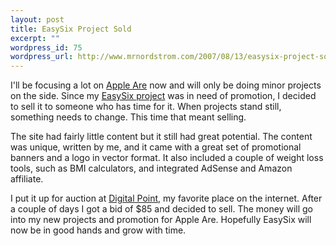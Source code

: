 ```yaml
--- 
layout: post
title: EasySix Project Sold
excerpt: ""
wordpress_id: 75
wordpress_url: http://www.mrnordstrom.com/2007/08/13/easysix-project-sold/
---
```

I'll be focusing a lot on <a href="http://www.appleare.com" target="_blank">Apple Are</a> now and will only be doing minor projects on the side. Since my <a href="http://www.esfront.com" target="_blank">EasySix project</a> was in need of promotion, I decided to sell it to someone who has time for it. When projects stand still, something needs to change. This time that meant selling.

The site had fairly little content but it still had great potential. The content was unique, written by me, and it came with a great set of promotional banners and a logo in vector format. It also included a couple of weight loss tools, such as BMI calculators, and integrated AdSense and Amazon affiliate.

I put it up for auction at <a href="http://forums.digitalpoint.com" target="_blank">Digital Point</a>, my favorite place on the internet. After a couple of days I got a bid of $85 and decided to sell. The money will go into my new projects and promotion for Apple Are. Hopefully EasySix will now be in good hands and grow with time.
